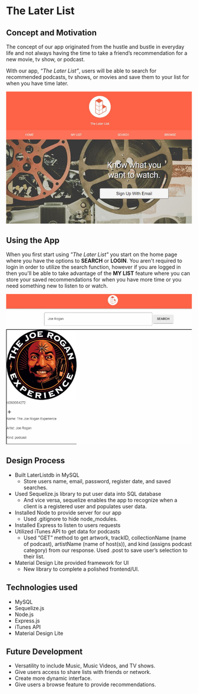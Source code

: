 # The Later List

## Concept and Motivation

The concept of our app originated from the hustle and bustle in everyday life and not always having the time to take a friend’s recommendation for a new movie, tv show, or podcast.

With our app, *“The Later List”*, users will be able to search for recommended podcasts, tv shows, or movies and save them to your list for when you have time later.

![Image of Homepage](https://github.com/StanStanley512/Project2/blob/master/public/img/sign-up-page-screenshot.JPG)

## Using the App

When you first start using *"The Later List"* you start on the home page where you have the options to **SEARCH** or **LOGIN**. You aren't required to login in order to utilize the search function, however if you are logged in then you'll be able to take advantage of the **MY LIST** feature where you can store your saved recommendations for when you have more time or you need something new to listen to or watch.

![Image of search page](https://github.com/StanStanley512/Project2/blob/master/public/img/search-screenshot.JPG)

## Design Process

- Built LaterListdb in MySQL
  - Store users name, email, password, register date, and saved searches.
- Used Sequelize.js library to put user data into SQL database
  - And vice versa, sequelize enables the app to recognize when a client is a registered user and populates user data.
- Installed Node to provide server for our app
  - Used .gitignore to hide node_modules.
- Installed Express to listen to users requests 
- Utilized iTunes API to get data for podcasts
  - Used “GET” method to get artwork, trackID, collectionName (name of podcast), artistName (name of host(s)), and kind (assigns podcast category) from our response. Used .post to save user’s selection to their list.
- Material Design Lite provided framework for UI
  - New library to complete a polished frontend/UI.


## Technologies used

- MySQL
- Sequelize.js
- Node.js
- Express.js
- iTunes API
- Material Design Lite

## Future Development

- Versatility to include Music, Music Videos, and TV shows.
- Give users access to share lists with friends or network.
- Create more dynamic interface.
- Give users a browse feature to provide recommendations.
